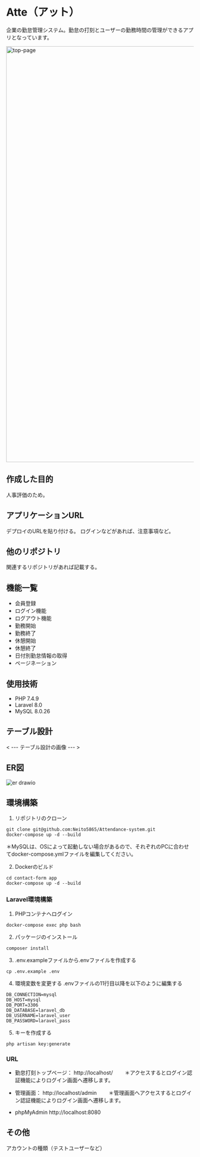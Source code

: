 # Atte（アット）
企業の勤怠管理システム。勤怠の打刻とユーザーの勤務時間の管理ができるアプリとなっています。

<img width="1113" alt="top-page" src="https://github.com/user-attachments/assets/4fff811d-88d2-42d8-9153-ba4b8692b554">

## 作成した目的
人事評価のため。

## アプリケーションURL
デプロイのURLを貼り付ける。
ログインなどがあれば、注意事項など。

## 他のリポジトリ
関連するリポジトリがあれば記載する。

## 機能一覧
- 会員登録
- ログイン機能
- ログアウト機能
- 勤務開始
- 勤務終了
- 休憩開始
- 休憩終了
- 日付別勤怠情報の取得
- ページネーション

## 使用技術
- PHP 7.4.9
- Laravel 8.0
- MySQL 8.0.26

## テーブル設計
< --- テーブル設計の画像 --- >

## ER図
![er drawio](https://github.com/user-attachments/assets/119c15a9-e7f2-4e48-a318-91026a0b0e87)

## 環境構築
1. リポジトリのクローン
```
git clone git@github.com:Neito5865/Attendance-system.git
docker-compose up -d --build
```
＊MySQLは、OSによって起動しない場合があるので、それぞれのPCに合わせてdocker-compose.ymlファイルを編集してください。

2. Dockerのビルド
```
cd contact-form app
docker-compose up -d --build
```

### Laravel環境構築
1. PHPコンテナへログイン
```
docker-compose exec php bash
```

2. パッケージのインストール
```
composer install
```

3. .env.exampleファイルから.envファイルを作成する
```
cp .env.example .env
```

4. 環境変数を変更する
.envファイルの11行目以降を以下のように編集する
```
DB_CONNECTION=mysql
DB_HOST=mysql
DB_PORT=3306
DB_DATABASE=laravel_db
DB_USERNAME=laravel_user
DB_PASSWORD=laravel_pass
```

5. キーを作成する
```
php artisan key:generate
```

### URL
- 勤怠打刻トップページ： http://localhost/　　
＊アクセスするとログイン認証機能によりログイン画面へ遷移します。

- 管理画面： http://localhost/admin　　
＊管理画面へアクセスするとログイン認証機能によりログイン画面へ遷移します。

- phpMyAdmin
http://localhost:8080

## その他
アカウントの種類（テストユーザーなど）
